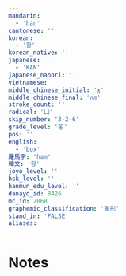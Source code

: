 ```yaml
---
mandarin:
  - 'hán'
cantonese: ''
korean:
  - '함'
korean_native: ''
japanese:
  - 'KAN'
japanese_nanori: ''
vietnamese:
middle_chinese_initial: 'ɣ'
middle_chinese_final: 'ʌm'
stroke_count: ''
radical: '凵'
skip_number: '3-2-6'
grade_level: '名'
pos: ''
english:
  - 'box'
羅馬字: 'ham'
韓文: '함'
joyo_level: ''
hsk_level: ''
hanmun_edu_level: ''
danayo_id: 8426
mc_id: 2068
graphemic_classification: '象形'
stand_in: 'FALSE'
aliases:
---
```


# Notes
